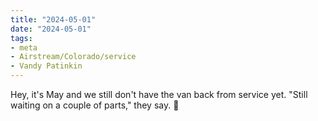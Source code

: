```yaml
---
title: "2024-05-01"
date: "2024-05-01"
tags:
- meta
- Airstream/Colorado/service
- Vandy Patinkin
---
```

Hey, it's May and we still don't have the van back from service yet. "Still waiting on a couple of parts," they say. 🤨